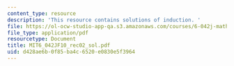 ```yaml
---
content_type: resource
description: 'This resource contains solutions of induction. '
file: https://ol-ocw-studio-app-qa.s3.amazonaws.com/courses/6-042j-mathematics-for-computer-science-fall-2010/d428ae6b0f85ba4c6520e0830e5f3964_MIT6_042JF10_rec02_sol.pdf
file_type: application/pdf
resourcetype: Document
title: MIT6_042JF10_rec02_sol.pdf
uid: d428ae6b-0f85-ba4c-6520-e0830e5f3964
---
```

